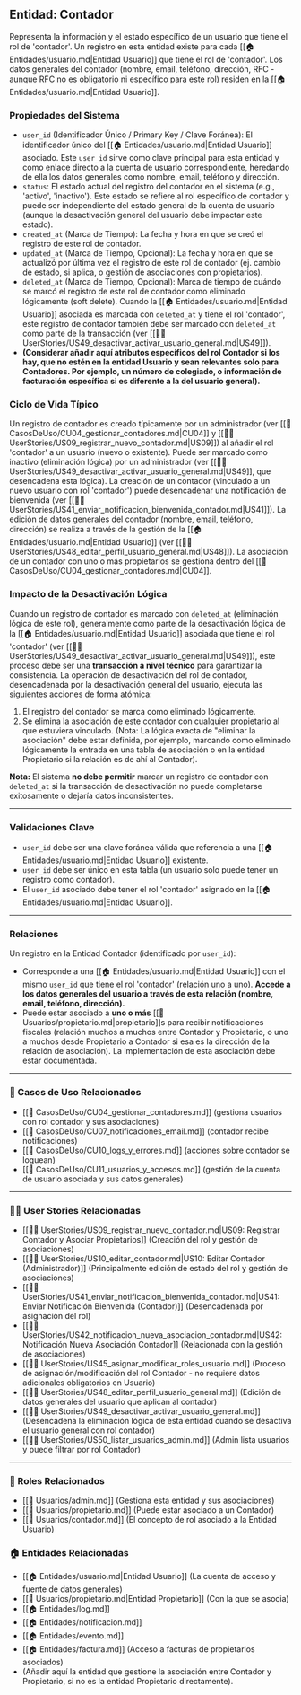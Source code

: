 ## Entidad: Contador

Representa la información y el estado específico de un usuario que tiene el rol de 'contador'. Un registro en esta entidad existe para cada [[🏠 Entidades/usuario.md|Entidad Usuario]] que tiene el rol de 'contador'. Los datos generales del contador (nombre, email, teléfono, dirección, RFC - aunque RFC no es obligatorio ni específico para este rol) residen en la [[🏠 Entidades/usuario.md|Entidad Usuario]].

### Propiedades del Sistema

- `user_id` (Identificador Único / Primary Key / Clave Foránea): El identificador único del [[🏠 Entidades/usuario.md|Entidad Usuario]] asociado. Este `user_id` sirve como clave principal para esta entidad y como enlace directo a la cuenta de usuario correspondiente, heredando de ella los datos generales como nombre, email, teléfono y dirección.
- `status`: El estado actual del registro del contador en el sistema (e.g., 'activo', 'inactivo'). Este estado se refiere al rol específico de contador y puede ser independiente del estado general de la cuenta de usuario (aunque la desactivación general del usuario debe impactar este estado).
- `created_at` (Marca de Tiempo): La fecha y hora en que se creó el registro de este rol de contador.
- `updated_at` (Marca de Tiempo, Opcional): La fecha y hora en que se actualizó por última vez el registro de este rol de contador (ej. cambio de estado, si aplica, o gestión de asociaciones con propietarios).
- `deleted_at` (Marca de Tiempo, Opcional): Marca de tiempo de cuándo se marcó el registro de este rol de contador como eliminado lógicamente (soft delete). Cuando la [[🏠 Entidades/usuario.md|Entidad Usuario]] asociada es marcada con `deleted_at` y tiene el rol 'contador', este registro de contador también debe ser marcado con `deleted_at` como parte de la transacción (ver [[🧑‍💻 UserStories/US49_desactivar_activar_usuario_general.md|US49]]).
- **(Considerar añadir aquí atributos específicos del rol Contador si los hay, que no estén en la entidad Usuario y sean relevantes solo para Contadores. Por ejemplo, un número de colegiado, o información de facturación específica si es diferente a la del usuario general).**

### Ciclo de Vida Típico

Un registro de contador es creado típicamente por un administrador (ver [[📄 CasosDeUso/CU04_gestionar_contadores.md|CU04]] y [[🧑‍💻 UserStories/US09_registrar_nuevo_contador.md|US09]]) al añadir el rol 'contador' a un usuario (nuevo o existente). Puede ser marcado como inactivo (eliminación lógica) por un administrador (ver [[🧑‍💻 UserStories/US49_desactivar_activar_usuario_general.md|US49]], que desencadena esta lógica). La creación de un contador (vinculado a un nuevo usuario con rol 'contador') puede desencadenar una notificación de bienvenida (ver [[🧑‍💻 UserStories/US41_enviar_notificacion_bienvenida_contador.md|US41]]). La edición de datos generales del contador (nombre, email, teléfono, dirección) se realiza a través de la gestión de la [[🏠 Entidades/usuario.md|Entidad Usuario]] (ver [[🧑‍💻 UserStories/US48_editar_perfil_usuario_general.md|US48]]). La asociación de un contador con uno o más propietarios se gestiona dentro del [[📄 CasosDeUso/CU04_gestionar_contadores.md|CU04]].

### Impacto de la Desactivación Lógica

Cuando un registro de contador es marcado con `deleted_at` (eliminación lógica de este rol), generalmente como parte de la desactivación lógica de la [[🏠 Entidades/usuario.md|Entidad Usuario]] asociada que tiene el rol 'contador' (ver [[🧑‍💻 UserStories/US49_desactivar_activar_usuario_general.md|US49]]), este proceso debe ser una **transacción a nivel técnico** para garantizar la consistencia. La operación de desactivación del rol de contador, desencadenada por la desactivación general del usuario, ejecuta las siguientes acciones de forma atómica:

1.  El registro del contador se marca como eliminado lógicamente.
2.  Se elimina la asociación de este contador con cualquier propietario al que estuviera vinculado. (Nota: La lógica exacta de "eliminar la asociación" debe estar definida, por ejemplo, marcando como eliminado lógicamente la entrada en una tabla de asociación o en la entidad Propietario si la relación es de ahí al Contador).

**Nota:** El sistema **no debe permitir** marcar un registro de contador con `deleted_at` si la transacción de desactivación no puede completarse exitosamente o dejaría datos inconsistentes.

---

### Validaciones Clave

- `user_id` debe ser una clave foránea válida que referencia a una [[🏠 Entidades/usuario.md|Entidad Usuario]] existente.
- `user_id` debe ser único en esta tabla (un usuario solo puede tener un registro como contador).
- El `user_id` asociado debe tener el rol 'contador' asignado en la [[🏠 Entidades/usuario.md|Entidad Usuario]].

---

### Relaciones

Un registro en la Entidad Contador (identificado por `user_id`):

- Corresponde a una [[🏠 Entidades/usuario.md|Entidad Usuario]] con el mismo `user_id` que tiene el rol 'contador' (relación uno a uno). **Accede a los datos generales del usuario a través de esta relación (nombre, email, teléfono, dirección).**
- Puede estar asociado a **uno o más** [[👥 Usuarios/propietario.md|propietario]]s para recibir notificaciones fiscales (relación muchos a muchos entre Contador y Propietario, o uno a muchos desde Propietario a Contador si esa es la dirección de la relación de asociación). La implementación de esta asociación debe estar documentada.

---

### 🔁 Casos de Uso Relacionados

- [[📄 CasosDeUso/CU04_gestionar_contadores.md]] (gestiona usuarios con rol contador y sus asociaciones)
- [[📄 CasosDeUso/CU07_notificaciones_email.md]] (contador recibe notificaciones)
- [[📄 CasosDeUso/CU10_logs_y_errores.md]] (acciones sobre contador se loguean)
- [[📄 CasosDeUso/CU11_usuarios_y_accesos.md]] (gestión de la cuenta de usuario asociada y sus datos generales)

---

### 🧑‍💻 User Stories Relacionadas

- [[🧑‍💻 UserStories/US09_registrar_nuevo_contador.md|US09: Registrar Contador y Asociar Propietarios]] (Creación del rol y gestión de asociaciones)
- [[🧑‍💻 UserStories/US10_editar_contador.md|US10: Editar Contador (Administrador)]] (Principalmente edición de estado del rol y gestión de asociaciones)
- [[🧑‍💻 UserStories/US41_enviar_notificacion_bienvenida_contador.md|US41: Enviar Notificación Bienvenida (Contador)]] (Desencadenada por asignación del rol)
- [[🧑‍💻 UserStories/US42_notificacion_nueva_asociacion_contador.md|US42: Notificación Nueva Asociación Contador]] (Relacionada con la gestión de asociaciones)
- [[🧑‍💻 UserStories/US45_asignar_modificar_roles_usuario.md]] (Proceso de asignación/modificación del rol Contador - no requiere datos adicionales obligatorios en Usuario)
- [[🧑‍💻 UserStories/US48_editar_perfil_usuario_general.md]] (Edición de datos generales del usuario que aplican al contador)
- [[🧑‍💻 UserStories/US49_desactivar_activar_usuario_general.md]] (Desencadena la eliminación lógica de esta entidad cuando se desactiva el usuario general con rol contador)
- [[🧑‍💻 UserStories/US50_listar_usuarios_admin.md]] (Admin lista usuarios y puede filtrar por rol Contador)

---

### 👥 Roles Relacionados

- [[👥 Usuarios/admin.md]] (Gestiona esta entidad y sus asociaciones)
- [[👥 Usuarios/propietario.md]] (Puede estar asociado a un Contador)
- [[👥 Usuarios/contador.md]] (El concepto de rol asociado a la Entidad Usuario)

### 🏠 Entidades Relacionadas

- [[🏠 Entidades/usuario.md|Entidad Usuario]] (La cuenta de acceso y fuente de datos generales)
- [[👥 Usuarios/propietario.md|Entidad Propietario]] (Con la que se asocia)
- [[🏠 Entidades/log.md]]
- [[🏠 Entidades/notificacion.md]]
- [[🏠 Entidades/evento.md]]
- [[🏠 Entidades/factura.md]] (Acceso a facturas de propietarios asociados)
- (Añadir aquí la entidad que gestione la asociación entre Contador y Propietario, si no es la entidad Propietario directamente).
